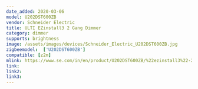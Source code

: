 ```yaml
---
date_added: 2020-03-06
model: U202DST600ZB
vendor: Schneider Electric
title: ULTI EZinstall3 2 Gang Dimmer
category: dimmer
supports: brightness
image: /assets/images/devices/Schneider_Electric_U202DST600ZB.jpg
zigbeemodel:  ['U202DST600ZB']
compatible: [z2m]
mlink: https://www.se.com/in/en/product/U202DST600ZB/%22ezinstall3%22-2-gang-2x300w-dimmer-module/
link: 
link2: 
link3: 
---
```

